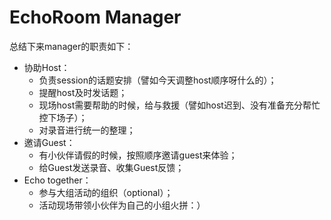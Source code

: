# EchoRoom Manager

总结下来manager的职责如下：

* 协助Host：
  * 负责session的话题安排（譬如今天调整host顺序呀什么的）；
  * 提醒host及时发话题；
  * 现场host需要帮助的时候，给与救援（譬如host迟到、没有准备充分帮忙控下场子）；
  * 对录音进行统一的整理；
* 邀请Guest：
  * 有小伙伴请假的时候，按照顺序邀请guest来体验；
  * 给Guest发送录音、收集Guest反馈；
* Echo together：
  * 参与大组活动的组织（optional）；
  * 活动现场带领小伙伴为自己的小组火拼：）

